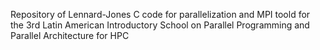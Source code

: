 Repository of Lennard-Jones C code for parallelization and MPI toold for the 3rd Latin American Introductory School on Parallel Programming and Parallel Architecture for HPC